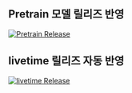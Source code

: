 ## Pretrain 모델 릴리즈 반영
[![Pretrain Release](https://img.shields.io/github/v/release/honeyJo0215/pretrain-model?label=pretrain)](https://github.com/honeyJo0215/pretrain-model/releases)
## livetime 릴리즈 자동 반영
[![livetime Release](https://img.shields.io/github/v/release/honeyJo0215/livetime?label=livetime)](https://github.com/honeyJo0215/livetime/releases)
